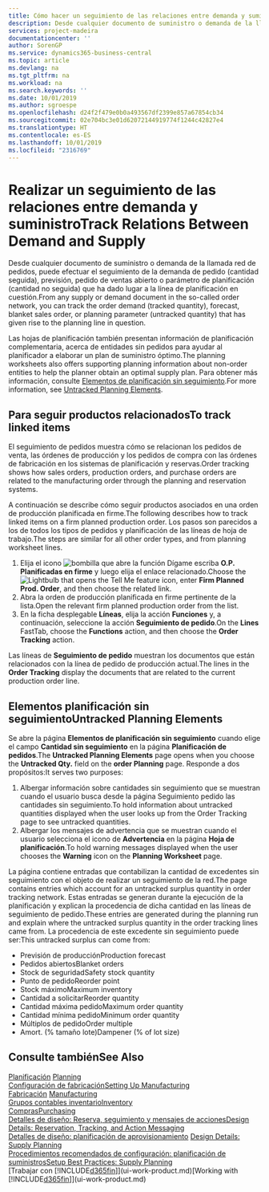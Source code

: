 ```yaml
---
title: Cómo hacer un seguimiento de las relaciones entre demanda y suministro | Documentos de Microsoft
description: Desde cualquier documento de suministro o demanda de la llamada red de pedidos, puede efectuar el seguimiento de la demanda de pedido (cantidad seguida), previsión, pedido de ventas abierto o parámetro de planificación (cantidad no seguida) que ha dado lugar a la línea de planificación en cuestión.
services: project-madeira
documentationcenter: ''
author: SorenGP
ms.service: dynamics365-business-central
ms.topic: article
ms.devlang: na
ms.tgt_pltfrm: na
ms.workload: na
ms.search.keywords: ''
ms.date: 10/01/2019
ms.author: sgroespe
ms.openlocfilehash: d24f2f479e0b0a493567df2399e857a67854cb34
ms.sourcegitcommit: 02e704bc3e01d62072144919774f1244c42827e4
ms.translationtype: HT
ms.contentlocale: es-ES
ms.lasthandoff: 10/01/2019
ms.locfileid: "2316769"
---
```

# <a name="track-relations-between-demand-and-supply"></a><span data-ttu-id="3b42e-103">Realizar un seguimiento de las relaciones entre demanda y suministro</span><span class="sxs-lookup"><span data-stu-id="3b42e-103">Track Relations Between Demand and Supply</span></span>
<span data-ttu-id="3b42e-104">Desde cualquier documento de suministro o demanda de la llamada red de pedidos, puede efectuar el seguimiento de la demanda de pedido (cantidad seguida), previsión, pedido de ventas abierto o parámetro de planificación (cantidad no seguida) que ha dado lugar a la línea de planificación en cuestión.</span><span class="sxs-lookup"><span data-stu-id="3b42e-104">From any supply or demand document in the so-called order network, you can track the order demand (tracked quantity), forecast, blanket sales order, or planning parameter (untracked quantity) that has given rise to the planning line in question.</span></span>

<span data-ttu-id="3b42e-105">Las hojas de planificación también presentan información de planificación complementaria, acerca de entidades sin pedidos para ayudar al planificador a elaborar un plan de suministro óptimo.</span><span class="sxs-lookup"><span data-stu-id="3b42e-105">The planning worksheets also offers supporting planning information about non-order entities to help the planner obtain an optimal supply plan.</span></span> <span data-ttu-id="3b42e-106">Para obtener más información, consulte [Elementos de planificación sin seguimiento](production-how-track-demand-supply.md#untracked-planning-elements).</span><span class="sxs-lookup"><span data-stu-id="3b42e-106">For more information, see [Untracked Planning Elements](production-how-track-demand-supply.md#untracked-planning-elements).</span></span>

## <a name="to-track-linked-items"></a><span data-ttu-id="3b42e-107">Para seguir productos relacionados</span><span class="sxs-lookup"><span data-stu-id="3b42e-107">To track linked items</span></span>
<span data-ttu-id="3b42e-108">El seguimiento de pedidos muestra cómo se relacionan los pedidos de venta, las órdenes de producción y los pedidos de compra con las órdenes de fabricación en los sistemas de planificación y reservas.</span><span class="sxs-lookup"><span data-stu-id="3b42e-108">Order tracking shows how sales orders, production orders, and purchase orders are related to the manufacturing order through the planning and reservation systems.</span></span>

<span data-ttu-id="3b42e-109">A continuación se describe cómo seguir productos asociados en una orden de producción planificada en firme.</span><span class="sxs-lookup"><span data-stu-id="3b42e-109">The following describes how to track linked items on a firm planned production order.</span></span> <span data-ttu-id="3b42e-110">Los pasos son parecidos a los de todos los tipos de pedidos y planificación de las líneas de hoja de trabajo.</span><span class="sxs-lookup"><span data-stu-id="3b42e-110">The steps are similar for all other order types, and from planning worksheet lines.</span></span>

1. <span data-ttu-id="3b42e-111">Elija el icono ![bombilla que abre la función Dígame](media/ui-search/search_small.png "Dígame que desea hacer") escriba **O.P. Planificadas en firme** y luego elija el enlace relacionado.</span><span class="sxs-lookup"><span data-stu-id="3b42e-111">Choose the ![Lightbulb that opens the Tell Me feature](media/ui-search/search_small.png "Tell me what you want to do") icon, enter **Firm Planned Prod. Order**, and then choose the related link.</span></span>
2. <span data-ttu-id="3b42e-112">Abra la orden de producción planificada en firme pertinente de la lista.</span><span class="sxs-lookup"><span data-stu-id="3b42e-112">Open the relevant firm planned production order from the list.</span></span>
3. <span data-ttu-id="3b42e-113">En la ficha desplegable **Líneas**, elija la acción **Funciones** y, a continuación, seleccione la acción **Seguimiento de pedido**.</span><span class="sxs-lookup"><span data-stu-id="3b42e-113">On the **Lines** FastTab, choose the **Functions** action, and then choose the **Order Tracking** action.</span></span>

<span data-ttu-id="3b42e-114">Las líneas de **Seguimiento de pedido** muestran los documentos que están relacionados con la línea de pedido de producción actual.</span><span class="sxs-lookup"><span data-stu-id="3b42e-114">The lines in the **Order Tracking** display the documents that are related to the current production order line.</span></span>

## <a name="untracked-planning-elements"></a><span data-ttu-id="3b42e-115">Elementos planificación sin seguimiento</span><span class="sxs-lookup"><span data-stu-id="3b42e-115">Untracked Planning Elements</span></span>
<span data-ttu-id="3b42e-116">Se abre la página **Elementos de planificación sin seguimiento** cuando elige el campo **Cantidad sin seguimiento** en la página **Planificación de pedidos**.</span><span class="sxs-lookup"><span data-stu-id="3b42e-116">The **Untracked Planning Elements** page opens when you choose the **Untracked Qty.** field on the **order Planning** page.</span></span> <span data-ttu-id="3b42e-117">Responde a dos propósitos:</span><span class="sxs-lookup"><span data-stu-id="3b42e-117">It serves two purposes:</span></span>

1. <span data-ttu-id="3b42e-118">Albergar información sobre cantidades sin seguimiento que se muestran cuando el usuario busca desde la página Seguimiento pedido las cantidades sin seguimiento.</span><span class="sxs-lookup"><span data-stu-id="3b42e-118">To hold information about untracked quantities displayed when the user looks up from the Order Tracking page to see untracked quantities.</span></span>
2. <span data-ttu-id="3b42e-119">Albergar los mensajes de advertencia que se muestran cuando el usuario selecciona el icono de **Advertencia** en la página **Hoja de planificación**.</span><span class="sxs-lookup"><span data-stu-id="3b42e-119">To hold warning messages displayed when the user chooses the **Warning** icon on the **Planning Worksheet** page.</span></span>

<span data-ttu-id="3b42e-120">La página contiene entradas que contabilizan la cantidad de excedentes sin seguimiento con el objeto de realizar un seguimiento de la red.</span><span class="sxs-lookup"><span data-stu-id="3b42e-120">The page contains entries which account for an untracked surplus quantity in order tracking network.</span></span> <span data-ttu-id="3b42e-121">Estas entradas se generan durante la ejecución de la planificación y explican la procedencia de dicha cantidad en las líneas de seguimiento de pedido.</span><span class="sxs-lookup"><span data-stu-id="3b42e-121">These entries are generated during the planning run and explain where the untracked surplus quantity in the order tracking lines came from.</span></span> <span data-ttu-id="3b42e-122">La procedencia de este excedente sin seguimiento puede ser:</span><span class="sxs-lookup"><span data-stu-id="3b42e-122">This untracked surplus can come from:</span></span>

- <span data-ttu-id="3b42e-123">Previsión de producción</span><span class="sxs-lookup"><span data-stu-id="3b42e-123">Production forecast</span></span>
- <span data-ttu-id="3b42e-124">Pedidos abiertos</span><span class="sxs-lookup"><span data-stu-id="3b42e-124">Blanket orders</span></span>
- <span data-ttu-id="3b42e-125">Stock de seguridad</span><span class="sxs-lookup"><span data-stu-id="3b42e-125">Safety stock quantity</span></span>
- <span data-ttu-id="3b42e-126">Punto de pedido</span><span class="sxs-lookup"><span data-stu-id="3b42e-126">Reorder point</span></span>
- <span data-ttu-id="3b42e-127">Stock máximo</span><span class="sxs-lookup"><span data-stu-id="3b42e-127">Maximum inventory</span></span>
- <span data-ttu-id="3b42e-128">Cantidad a solicitar</span><span class="sxs-lookup"><span data-stu-id="3b42e-128">Reorder quantity</span></span>
- <span data-ttu-id="3b42e-129">Cantidad máxima pedido</span><span class="sxs-lookup"><span data-stu-id="3b42e-129">Maximum order quantity</span></span>
- <span data-ttu-id="3b42e-130">Cantidad mínima pedido</span><span class="sxs-lookup"><span data-stu-id="3b42e-130">Minimum order quantity</span></span>
- <span data-ttu-id="3b42e-131">Múltiplos de pedido</span><span class="sxs-lookup"><span data-stu-id="3b42e-131">Order multiple</span></span>
- <span data-ttu-id="3b42e-132">Amort. (% tamaño lote)</span><span class="sxs-lookup"><span data-stu-id="3b42e-132">Dampener (% of lot size)</span></span>

## <a name="see-also"></a><span data-ttu-id="3b42e-133">Consulte también</span><span class="sxs-lookup"><span data-stu-id="3b42e-133">See Also</span></span>  
<span data-ttu-id="3b42e-134">[Planificación](production-planning.md) </span><span class="sxs-lookup"><span data-stu-id="3b42e-134">[Planning](production-planning.md) </span></span>  
[<span data-ttu-id="3b42e-135">Configuración de fabricación</span><span class="sxs-lookup"><span data-stu-id="3b42e-135">Setting Up Manufacturing</span></span>](production-configure-production-processes.md)  
<span data-ttu-id="3b42e-136">[Fabricación](production-manage-manufacturing.md)  </span><span class="sxs-lookup"><span data-stu-id="3b42e-136">[Manufacturing](production-manage-manufacturing.md)  </span></span>  
[<span data-ttu-id="3b42e-137">Grupos contables inventario</span><span class="sxs-lookup"><span data-stu-id="3b42e-137">Inventory</span></span>](inventory-manage-inventory.md)  
[<span data-ttu-id="3b42e-138">Compras</span><span class="sxs-lookup"><span data-stu-id="3b42e-138">Purchasing</span></span>](purchasing-manage-purchasing.md)  
[<span data-ttu-id="3b42e-139">Detalles de diseño: Reserva, seguimiento y mensajes de acciones</span><span class="sxs-lookup"><span data-stu-id="3b42e-139">Design Details: Reservation, Tracking, and Action Messaging</span></span>](design-details-reservation-order-tracking-and-action-messaging.md)  
<span data-ttu-id="3b42e-140">[Detalles de diseño: planificación de aprovisionamiento](design-details-supply-planning.md) </span><span class="sxs-lookup"><span data-stu-id="3b42e-140">[Design Details: Supply Planning](design-details-supply-planning.md) </span></span>  
[<span data-ttu-id="3b42e-141">Procedimientos recomendados de configuración: planificación de suministros</span><span class="sxs-lookup"><span data-stu-id="3b42e-141">Setup Best Practices: Supply Planning</span></span>](setup-best-practices-supply-planning.md)  
<span data-ttu-id="3b42e-142">[Trabajar con [!INCLUDE[d365fin](includes/d365fin_md.md)]](ui-work-product.md)</span><span class="sxs-lookup"><span data-stu-id="3b42e-142">[Working with [!INCLUDE[d365fin](includes/d365fin_md.md)]](ui-work-product.md)</span></span>
